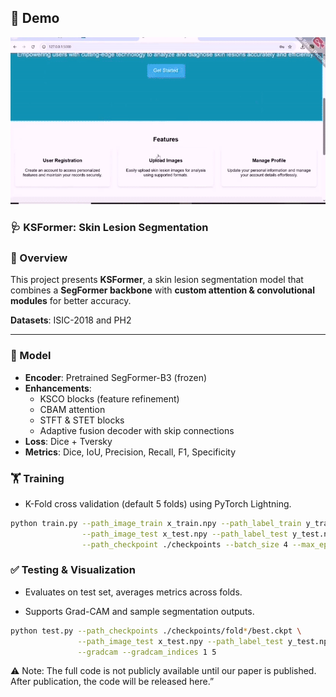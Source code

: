 ## 🎥 Demo

![Demo](./demo/SLSdemo.gif)

### 🩺 KSFormer: Skin Lesion Segmentation

### 📌 Overview
This project presents **KSFormer**, a skin lesion segmentation model that combines a **SegFormer backbone** with **custom attention & convolutional modules** for better accuracy.  

**Datasets**: ISIC-2018 and PH2  

---

### 🧠 Model
- **Encoder**: Pretrained SegFormer-B3 (frozen)  
- **Enhancements**:  
  - KSCO blocks (feature refinement)  
  - CBAM attention  
  - STFT & STET blocks  
  - Adaptive fusion decoder with skip connections  
- **Loss**: Dice + Tversky  
- **Metrics**: Dice, IoU, Precision, Recall, F1, Specificity  

### 🏋️ Training

- K-Fold cross validation (default 5 folds) using PyTorch Lightning.
```bash
python train.py --path_image_train x_train.npy --path_label_train y_train.npy \
                --path_image_test x_test.npy --path_label_test y_test.npy \
                --path_checkpoint ./checkpoints --batch_size 4 --max_epochs 100
```

### ✅ Testing & Visualization

- Evaluates on test set, averages metrics across folds.

- Supports Grad-CAM and sample segmentation outputs.
```bash
python test.py --path_checkpoints ./checkpoints/fold*/best.ckpt \
               --path_image_test x_test.npy --path_label_test y_test.npy \
               --gradcam --gradcam_indices 1 5
```
⚠️ Note: The full code is not publicly available until our paper is published. After publication, the code will be released here.”
